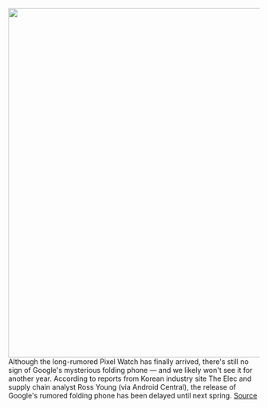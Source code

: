 <img src='https://cdn.vox-cdn.com/thumbor/QBJ3Odl4pVMbLc7FT0BIT0kOVlk=/0x0:3000x2000/1200x800/filters:focal(1333x938:1813x1418)/cdn.vox-cdn.com/uploads/chorus_image/image/70910235/dseifert_4711_samsung_z_flip_3_3.0.jpg' width='700px' /><br/>
Although the long-rumored Pixel Watch has finally arrived, there's still no sign of Google's mysterious folding phone — and we likely won't see it for another year. According to reports from Korean industry site The Elec and supply chain analyst Ross Young (via Android Central), the release of Google's rumored folding phone has been delayed until next spring.
<a href='https://www.theverge.com/2022/5/25/23141683/folding-google-pixel-phone-reportedly-delayed-2023'> Source <a/>
